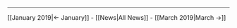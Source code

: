 <!-- LANG:EN, title="February 2019"-->

<hr>

[[January 2019|← January]] - [[News|All News]] - [[March 2019|March →]]